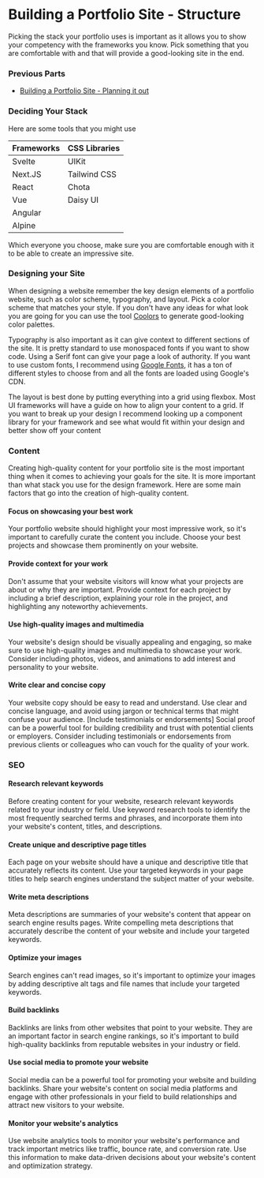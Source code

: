 # Building a Portfolio Site - Structure

Picking the stack your portfolio uses is important as it allows you to show your competency with the frameworks you know. Pick something that you are comfortable with and that will provide a good-looking site in the end.

### Previous Parts

* [Building a Portfolio Site - Planning it out](/building-a-portfolio-site-planning-it-out)

### Deciding Your Stack

Here are some tools that you might use

| Frameworks | CSS Libraries |
|-----------------|---------------|
| Svelte | UIKit |
| Next.JS | Tailwind CSS |
| React | Chota |
| Vue | Daisy UI |
| Angular |
| Alpine |

Which everyone you choose, make sure you are comfortable enough with it to be able to create an impressive site.

### Designing your Site

When designing a website remember the key design elements of a portfolio website, such as color scheme, typography, and layout. Pick a color scheme that matches your style. If you don't have any ideas for what look you are going for you can use the tool [Coolors](https://coolors.co) to generate good-looking color palettes.

Typography is also important as it can give context to different sections of the site. It is pretty standard to use monospaced fonts if you want to show code. Using a Serif font can give your page a look of authority. If you want to use custom fonts, I recommend using [Google Fonts](https://fonts.google.com), it has a ton of different styles to choose from and all the fonts are loaded using Google's CDN.

The layout is best done by putting everything into a grid using flexbox. Most UI frameworks will have a guide on how to align your content to a grid. If you want to break up your design I recommend looking up a component library for your framework and see what would fit within your design and better show off your content

### Content

Creating high-quality content for your portfolio site is the most important thing when it comes to achieving your goals for the site. It is more important than what stack you use for the design framework. Here are some main factors that go into the creation of high-quality content.

#### Focus on showcasing your best work

Your portfolio website should highlight your most impressive work, so it's important to carefully curate the content you include. Choose your best projects and showcase them prominently on your website.

#### Provide context for your work

Don't assume that your website visitors will know what your projects are about or why they are important. Provide context for each project by including a brief description, explaining your role in the project, and highlighting any noteworthy achievements.

#### Use high-quality images and multimedia

Your website's design should be visually appealing and engaging, so make sure to use high-quality images and multimedia to showcase your work. Consider including photos, videos, and animations to add interest and personality to your website.

#### Write clear and concise copy

Your website copy should be easy to read and understand. Use clear and concise language, and avoid using jargon or technical terms that might confuse your audience.
[Include testimonials or endorsements]
Social proof can be a powerful tool for building credibility and trust with potential clients or employers. Consider including testimonials or endorsements from previous clients or colleagues who can vouch for the quality of your work.

### SEO

#### Research relevant keywords

 Before creating content for your website, research relevant keywords related to your industry or field. Use keyword research tools to identify the most frequently searched terms and phrases, and incorporate them into your website's content, titles, and descriptions.

#### Create unique and descriptive page titles

Each page on your website should have a unique and descriptive title that accurately reflects its content. Use your targeted keywords in your page titles to help search engines understand the subject matter of your website.

#### Write meta descriptions

Meta descriptions are summaries of your website's content that appear on search engine results pages. Write compelling meta descriptions that accurately describe the content of your website and include your targeted keywords.

#### Optimize your images

Search engines can't read images, so it's important to optimize your images by adding descriptive alt tags and file names that include your targeted keywords.

#### Build backlinks

Backlinks are links from other websites that point to your website. They are an important factor in search engine rankings, so it's important to build high-quality backlinks from reputable websites in your industry or field.

#### Use social media to promote your website

Social media can be a powerful tool for promoting your website and building backlinks. Share your website's content on social media platforms and engage with other professionals in your field to build relationships and attract new visitors to your website.

#### Monitor your website's analytics

Use website analytics tools to monitor your website's performance and track important metrics like traffic, bounce rate, and conversion rate. Use this information to make data-driven decisions about your website's content and optimization strategy.
